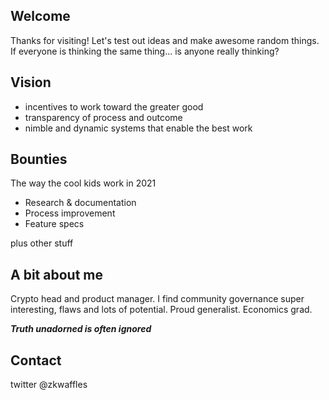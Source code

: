## Welcome
Thanks for visiting! Let's test out ideas and make awesome random things. If everyone is thinking the same thing... is anyone really thinking? 

## Vision
- incentives to work toward the greater good
- transparency of process and outcome
- nimble and dynamic systems that enable the best work

## Bounties
The way the cool kids work in 2021

* Research & documentation
* Process improvement
* Feature specs

plus other stuff

## A bit about me
Crypto head and product manager. I find community governance super interesting, flaws and lots of potential. Proud generalist. Economics grad. 

***Truth unadorned is often ignored***

## Contact
twitter @zkwaffles
